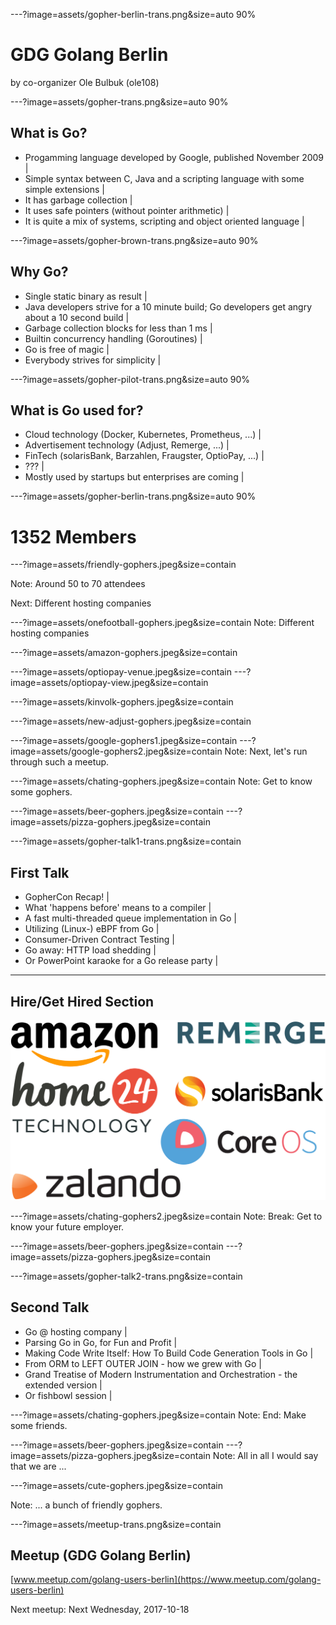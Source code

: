 ---?image=assets/gopher-berlin-trans.png&size=auto 90%
# GDG Golang Berlin

by co-organizer Ole Bulbuk (ole108)

---?image=assets/gopher-trans.png&size=auto 90%

## What is Go?

- Progamming language developed by Google, published November 2009 |
- Simple syntax between C, Java and a scripting language with some simple extensions |
- It has garbage collection |
- It uses safe pointers (without pointer arithmetic) |
- It is quite a mix of systems, scripting and object oriented language |

---?image=assets/gopher-brown-trans.png&size=auto 90%

## Why Go?

- Single static binary as result |
- Java developers strive for a 10 minute build; Go developers get angry about a 10 second build |
- Garbage collection blocks for less than 1 ms |
- Builtin concurrency handling (Goroutines) |
- Go is free of magic |
- Everybody strives for simplicity |

---?image=assets/gopher-pilot-trans.png&size=auto 90%

## What is Go used for?

- Cloud technology (Docker, Kubernetes, Prometheus, ...) |
- Advertisement technology (Adjust, Remerge, ...) |
- FinTech (solarisBank, Barzahlen, Fraugster, OptioPay, ...) |
- ??? |
- Mostly used by startups but enterprises are coming |

---?image=assets/gopher-berlin-trans.png&size=auto 90%

# 1352 Members

---?image=assets/friendly-gophers.jpeg&size=contain

Note:
Around 50 to 70 attendees

Next: Different hosting companies


---?image=assets/onefootball-gophers.jpeg&size=contain
Note:
Different hosting companies

---?image=assets/amazon-gophers.jpeg&size=contain


---?image=assets/optiopay-venue.jpeg&size=contain
---?image=assets/optiopay-view.jpeg&size=contain

---?image=assets/kinvolk-gophers.jpeg&size=contain

---?image=assets/new-adjust-gophers.jpeg&size=contain

---?image=assets/google-gophers1.jpeg&size=contain
---?image=assets/google-gophers2.jpeg&size=contain
Note:
Next, let's run through such a meetup.



---?image=assets/chating-gophers.jpeg&size=contain
Note:
Get to know some gophers.

---?image=assets/beer-gophers.jpeg&size=contain
---?image=assets/pizza-gophers.jpeg&size=contain

---?image=assets/gopher-talk1-trans.png&size=contain

## First Talk

- GopherCon Recap! |
- What 'happens before' means to a compiler |
- A fast multi-threaded queue implementation in Go |
- Utilizing (Linux-) eBPF from Go |
- Consumer-Driven Contract Testing |
- Go away: HTTP load shedding |
- Or PowerPoint karaoke for a Go release party |

---

## Hire/Get Hired Section

![Some employers](assets/employers.png)


---?image=assets/chating-gophers2.jpeg&size=contain
Note:
Break: Get to know your future employer.

---?image=assets/beer-gophers.jpeg&size=contain
---?image=assets/pizza-gophers.jpeg&size=contain


---?image=assets/gopher-talk2-trans.png&size=contain

## Second Talk

- Go @ hosting company |
- Parsing Go in Go, for Fun and Profit |
- Making Code Write Itself: How To Build Code Generation Tools in Go |
- From ORM to LEFT OUTER JOIN - how we grew with Go |
- Grand Treatise of Modern Instrumentation and Orchestration - the extended version |
- Or fishbowl session |


---?image=assets/chating-gophers.jpeg&size=contain
Note:
End: Make some friends.

---?image=assets/beer-gophers.jpeg&size=contain
---?image=assets/pizza-gophers.jpeg&size=contain
Note:
All in all I would say that we are ...

---?image=assets/cute-gophers.jpeg&size=contain

Note:
... a bunch of friendly gophers.

---?image=assets/meetup-trans.png&size=contain

## Meetup (GDG Golang Berlin)

[www.meetup.com/golang-users-berlin](https://www.meetup.com/golang-users-berlin)

Next meetup: Next Wednesday, 2017-10-18
